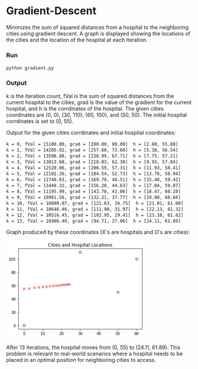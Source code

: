 # Gradient-Descent
Minimizes the sum of squared distances from a hospital to the neighboring cities using gradient descent. A graph is displayed showing the locations of the cities and the location of the hospital at each iteration.

### Run
```
python gradient.py
```

### Output
k is the iteration count, fVal is the sum of squared distances from the current hospital to the cities, grad is the value of the gradient for the current hospital, and h is the corrdinates of the hospital. The given cities coordinates are (0, 0), (30, 110), (60, 100), and (50, 50). The initial hospital corrdinates is set to (0, 55).

Output for the given cities corrdinates and initial hospital coordinates:
```
k = 0, fVal = 15100.00, grad = [280.00, 80.00]  h = [2.80, 55.80]
k = 1, fVal = 14285.92, grad = [257.60, 73.60]  h = [5.38, 56.54]
k = 2, fVal = 13596.88, grad = [236.99, 67.71]  h = [7.75, 57.21]
k = 3, fVal = 13013.68, grad = [218.03, 62.30]  h = [9.93, 57.84]
k = 4, fVal = 12520.06, grad = [200.59, 57.31]  h = [11.93, 58.41]
k = 5, fVal = 12102.26, grad = [184.54, 52.73]  h = [13.78, 58.94]
k = 6, fVal = 11748.63, grad = [169.78, 48.51]  h = [15.48, 59.42]
k = 7, fVal = 11449.32, grad = [156.20, 44.63]  h = [17.04, 59.87]
k = 8, fVal = 11195.99, grad = [143.70, 41.06]  h = [18.47, 60.28]
k = 9, fVal = 10981.56, grad = [132.21, 37.77]  h = [19.80, 60.66]
k = 10, fVal = 10800.07, grad = [121.63, 34.75]  h = [21.01, 61.00]
k = 11, fVal = 10646.46, grad = [111.90, 31.97]  h = [22.13, 61.32]
k = 12, fVal = 10516.45, grad = [102.95, 29.41]  h = [23.16, 61.62]
k = 13, fVal = 10406.40, grad = [94.71, 27.06]  h = [24.11, 61.89]
```
Graph produced by these coordinates (X's are hospitals and O's are cities):

![here](https://github.com/JacobAWilkins/Gradient-Descent/blob/master/graph.png)

After 13 iterations, the hospital moves from (0, 55) to (24.11, 61.89). This problem is relevant to real-world scenarios where a hospital needs to be placed in an optimal position for neighboring cities to access.
